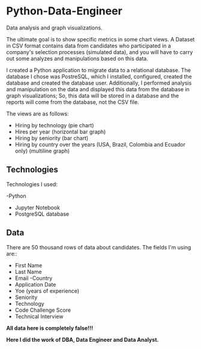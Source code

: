 # Python-Data-Engineer
Data analysis and graph visualizations.

The ultimate goal is to show specific metrics in some chart views. A Dataset in CSV format contains data from candidates who participated in a company's selection processes (simulated data), and you will have to carry out some analyzes and manipulations based on this data.

I created a Python application to migrate data to a relational database. The database I chose was PostreSQL, which I installed, configured, created the database and created the database user. Additionally, I performed analysis and manipulation on the data and displayed this data from the database in graph visualizations; So, this data will be stored in a database and the reports will come from the database, not the CSV file.

The views are as follows:

- Hiring by technology (pie chart)
- Hires per year (horizontal bar graph)
- Hiring by seniority (bar chart)
- Hiring by country over the years (USA, Brazil, Colombia and Ecuador only) (multiline graph)


## Technologies

Technologies I used:

-Python
- Jupyter Notebook
- PostgreSQL database


## Data

There are 50 thousand rows of data about candidates. The fields I'm using are::

- First Name
- Last Name
- Email
-Country
- Application Date
- Yoe (years of experience)
- Seniority
- Technology
- Code Challenge Score
- Technical Interview

**All data here is completely false!!!**

**Here I did the work of DBA, Data Engineer and Data Analyst.**

